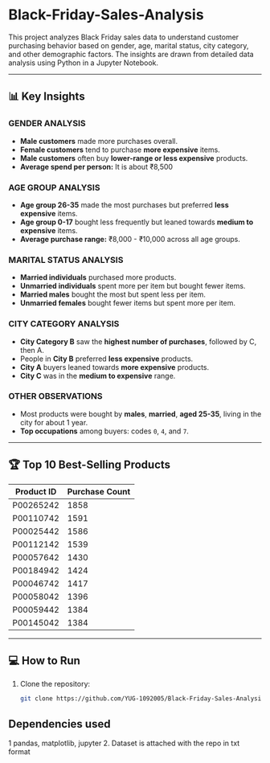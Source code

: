 # Black-Friday-Sales-Analysis
This project analyzes Black Friday sales data to understand customer purchasing behavior based on gender, age, marital status, city category, and other demographic factors. The insights are drawn from detailed data analysis using Python in a Jupyter Notebook.

---

## 📊 Key Insights

### GENDER ANALYSIS
- **Male customers** made more purchases overall.
- **Female customers** tend to purchase **more expensive** items.
- **Male customers** often buy **lower-range or less expensive** products.
- **Average spend per person:** It is about ₹8,500

### AGE GROUP ANALYSIS
- **Age group 26-35** made the most purchases but preferred **less expensive** items.
- **Age group 0-17** bought less frequently but leaned towards **medium to expensive** items.
- **Average purchase range:** ₹8,000 - ₹10,000 across all age groups.

### MARITAL STATUS ANALYSIS
- **Married individuals** purchased more products.
- **Unmarried individuals** spent more per item but bought fewer items.
- **Married males** bought the most but spent less per item.
- **Unmarried females** bought fewer items but spent more per item.

### CITY CATEGORY ANALYSIS
- **City Category B** saw the **highest number of purchases**, followed by C, then A.
- People in **City B** preferred **less expensive** products.
- **City A** buyers leaned towards **more expensive** products.
- **City C** was in the **medium to expensive** range.

### OTHER OBSERVATIONS
- Most products were bought by **males**, **married**, **aged 25-35**, living in the city for about 1 year.
- **Top occupations** among buyers: codes `0`, `4`, and `7`.

---

## 🏆 Top 10 Best-Selling Products

| Product ID  | Purchase Count |
|-------------|------------------------|
| P00265242   | 1858                   |
| P00110742   | 1591                   |
| P00025442   | 1586                   |
| P00112142   | 1539                   |
| P00057642   | 1430                   |
| P00184942   | 1424                   |
| P00046742   | 1417                   |
| P00058042   | 1396                   |
| P00059442   | 1384                   |
| P00145042   | 1384                   |

---

## 💻 How to Run

1. Clone the repository:
   ```bash
   git clone https://github.com/YUG-1092005/Black-Friday-Sales-Analysis.git

## Dependencies used
1 pandas, matplotlib, jupyter
2. Dataset is attached with the repo in txt format
